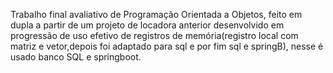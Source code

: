 Trabalho final avaliativo de Programação Orientada a Objetos, feito em dupla a partir de um projeto de locadora anterior desenvolvido em progressão de uso efetivo de registros de memória(registro local com matriz e vetor,depois foi adaptado para sql e por fim sql e springB), nesse é usado banco SQL e springboot.
